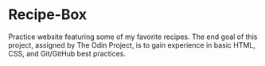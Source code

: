 # Recipe-Box
Practice website featuring some of my favorite recipes. The end goal of this project, assigned by The Odin Project, is to gain experience in basic HTML, CSS, and Git/GitHub best practices. 
